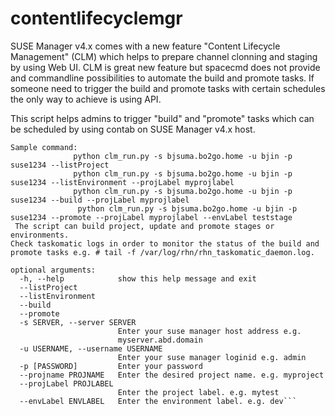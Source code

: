 # contentlifecyclemgr
SUSE Manager v4.x comes with a new feature "Content Lifecycle Management" (CLM) which helps to prepare channel clonning and staging by using Web UI. CLM is great new feature but spacecmd does not provide and commandline possibilities to automate the build and promote tasks. If someone need to trigger the build and promote tasks with certain schedules the only way to achieve is using API.

This script helps admins to trigger "build" and "promote" tasks which can be scheduled by using contab on SUSE Manager v4.x host.

```This scripts helps to manage content lifecycle management projects. 
Sample command:
              python clm_run.py -s bjsuma.bo2go.home -u bjin -p suse1234 --listProject
              python clm_run.py -s bjsuma.bo2go.home -u bjin -p suse1234 --listEnvironment --projLabel myprojlabel
              python clm_run.py -s bjsuma.bo2go.home -u bjin -p suse1234 --build --projLabel myprojlabel 
               python clm_run.py -s bjsuma.bo2go.home -u bjin -p suse1234 --promote --projLabel myprojlabel --envLabel teststage  
 The script can build project, update and promote stages or environments.
Check taskomatic logs in order to monitor the status of the build and promote tasks e.g. # tail -f /var/log/rhn/rhn_taskomatic_daemon.log. 

optional arguments:
  -h, --help            show this help message and exit
  --listProject
  --listEnvironment
  --build
  --promote
  -s SERVER, --server SERVER
                        Enter your suse manager host address e.g.
                        myserver.abd.domain
  -u USERNAME, --username USERNAME
                        Enter your suse manager loginid e.g. admin
  -p [PASSWORD]         Enter your password
  --projname PROJNAME   Enter the desired project name. e.g. myproject
  --projLabel PROJLABEL
                        Enter the project label. e.g. mytest
  --envLabel ENVLABEL   Enter the environment label. e.g. dev```
  
  

